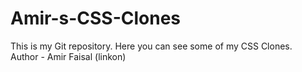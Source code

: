 # Amir-s-CSS-Clones
This is my Git repository. Here you can see some of my CSS Clones. 
<br>
Author - Amir Faisal (linkon)
